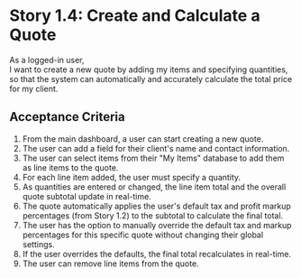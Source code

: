 # Story 1.4: Create and Calculate a Quote

As a logged-in user,  
I want to create a new quote by adding my items and specifying quantities,  
so that the system can automatically and accurately calculate the total price for my client.  

## Acceptance Criteria

1. From the main dashboard, a user can start creating a new quote.  
2. The user can add a field for their client's name and contact information.  
3. The user can select items from their "My Items" database to add them as line items to the quote.  
4. For each line item added, the user must specify a quantity.  
5. As quantities are entered or changed, the line item total and the overall quote subtotal update in real-time.  
6. The quote automatically applies the user's default tax and profit markup percentages (from Story 1.2) to the subtotal to calculate the final total.  
7. The user has the option to manually override the default tax and markup percentages for this specific quote without changing their global settings.  
8. If the user overrides the defaults, the final total recalculates in real-time.  
9. The user can remove line items from the quote.